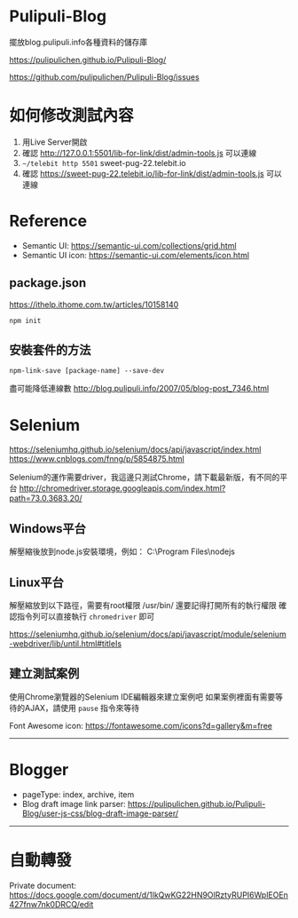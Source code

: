 # Pulipuli-Blog
擺放blog.pulipuli.info各種資料的儲存庫

https://pulipulichen.github.io/Pulipuli-Blog/

https://github.com/pulipulichen/Pulipuli-Blog/issues

# 如何修改測試內容

1. 用Live Server開啟
2. 確認 http://127.0.0.1:5501/lib-for-link/dist/admin-tools.js 可以連線
3. `~/telebit http 5501` sweet-pug-22.telebit.io
4. 確認 https://sweet-pug-22.telebit.io/lib-for-link/dist/admin-tools.js 可以連線


# Reference
- Semantic UI: https://semantic-ui.com/collections/grid.html
- Semantic UI icon: https://semantic-ui.com/elements/icon.html

## package.json
https://ithelp.ithome.com.tw/articles/10158140
````
npm init
````

## 安裝套件的方法
````
npm-link-save [package-name] --save-dev
````

盡可能降低連線數
http://blog.pulipuli.info/2007/05/blog-post_7346.html

# Selenium
https://seleniumhq.github.io/selenium/docs/api/javascript/index.html
https://www.cnblogs.com/fnng/p/5854875.html

Selenium的運作需要driver，我這邊只測試Chrome，請下載最新版，有不同的平台
http://chromedriver.storage.googleapis.com/index.html?path=73.0.3683.20/

## Windows平台
解壓縮後放到node.js安裝環境，例如：
C:\Program Files\nodejs

## Linux平台
解壓縮放到以下路徑，需要有root權限
/usr/bin/
還要記得打開所有的執行權限
確認指令列可以直接執行 `chromedriver` 即可

https://seleniumhq.github.io/selenium/docs/api/javascript/module/selenium-webdriver/lib/until.html#titleIs

## 建立測試案例
使用Chrome瀏覽器的Selenium IDE編輯器來建立案例吧
如果案例裡面有需要等待的AJAX，請使用 `pause` 指令來等待

Font Awesome icon: https://fontawesome.com/icons?d=gallery&m=free

----

# Blogger

- pageType: index, archive, item
- Blog draft image link parser: https://pulipulichen.github.io/Pulipuli-Blog/user-js-css/blog-draft-image-parser/

-----

# 自動轉發

Private document:
https://docs.google.com/document/d/1lkQwKG22HN9OlRztyRUPI6WplEOEn427fnw7nk0DRCQ/edit

